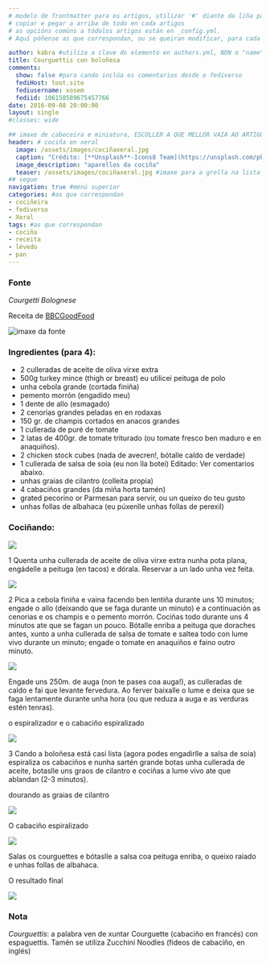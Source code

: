 ```yaml
---
# modelo de frontmatter para os artigos, utilizar '#' diante da liña para agochar o elemento
# copiar e pegar a arriba de todo en cada artigos
# as opcións comúns a tódolos artigos están en _config.yml. 
# Aquí póñense as que correspondan, ou se queiran modificar, para cada artigo concreto

author: kabra #utiliza a clave do elemento en authors.yml, NON o "name"
title: Courguettis con boloñesa
comments: 
  show: false #para cando inclúa os comentarios desde o fediverso
  fediHost: toot.site
  fediusername: xosem
  fediid: 106158589675457766
date: 2016-09-08 20:00:00
layout: single
#classes: wide

## imaxe de cabeceira e miniatura, ESCOLLER A QUE MELLOR VAIA AO ARTIGO. Só UNHA.
header: # cociña en xeral
  image: /assets/images/cociñaxeral.jpg
  caption: "Crédito: [**Unsplash**-Icons8 Team](https://unsplash.com/photos/seDjj4dmC9s)"
  image_description: "aparellos da cociña"
  teaser: /assets/images/cociñaxeral.jpg #imaxe para a grella na lista
## segue  
navigation: true #menú superior
categories: #as que correspondan
- cociñeira
- fediverso
- Xeral
tags: #as que correspondan
- cociña
- receita
- lévedo
- pan
---
```


### Fonte

*Courgetti Bolognese*

Receita de [BBCGoodFood](http://www.bbcgoodfood.com/recipes/courgetti-bolognese)

![imaxe da fonte](https://lh6.googleusercontent.com/1AuJIw3HnaVw2npPGuw6hkpvaJIBtb0bT8bc3cQJ1yanALrBXpMi5sAs_x4dccHYfzgYwiQMiOaXlrLcQnO4DVBJ_-0zYSwV32WNt_vftdRt8T1MORXcw3TeRycb8suwjPlUvXIV)


### Ingredientes (para 4):

* 2 culleradas de aceite de oliva virxe extra
* 500g turkey mince (thigh or breast)  eu utilicei peituga de polo
* unha cebola grande (cortada finiña)
* pemento morrón (engadido meu)
* 1 dente de allo (esmagado)
* 2 cenorias grandes peladas en en rodaxas
* 150 gr. de champis cortados en anacos grandes
* 1 cullerada de puré de tomate
* 2 latas de 400gr. de tomate triturado (ou tomate fresco ben maduro e en anaquiños).
* 2 chicken stock cubes (nada de avecren!, bótalle caldo de verdade)
* 1 cullerada de salsa de soia (eu non lla botei)  Editado: Ver comentarios abaixo.
* unhas graias de cilantro (colleita propia)
* 4 cabaciños grandes (da miña horta tamén)
* grated pecorino or Parmesan para servir, ou un queixo do teu gusto
* unhas follas de albahaca (eu púxenlle unhas follas de perexil)




### Cociñando:

![](https://4.bp.blogspot.com/-6dv0H3HXM4c/V9ERK_i0s1I/AAAAAAAAEGo/ActsA9U53YE49uA1wrCzt6ovwZRTISecgCLcB/s320/DSCF1476.JPG)

1
Quenta unha cullerada de aceite de oliva virxe extra nunha pota plana, engádelle a peituga (en tacos) e dórala. Reservar a un lado unha vez feita.


![](https://2.bp.blogspot.com/-9Gv1asH97eQ/V9ERMjBcCaI/AAAAAAAAEGs/ltLDZz5hPcs7yWzvHhNuINWr099IS4cmQCEw/s320/DSCF1479.JPG )

2
Pica a cebola finiña e vaina facendo ben lentiña durante uns 10 minutos; engade o allo (deixando que se faga durante un minuto) e a continuación as cenorias e os champis e o pemento morrón. Cociñas todo durante uns 4 minutos ate que se fagan un pouco.
Bótalle enriba a peituga que doraches antes, xunto a unha cullerada de salsa de tomate e saltea todo con lume vivo durante un minuto; engade o tomate en anaquiños e faino outro minuto.

![](https://4.bp.blogspot.com/-h7ZemXyY1D4/V9ERM-Jg_oI/AAAAAAAAEGw/7mCKuRZpb84R_v0wQ1UiAVPNT-iSuU14ACEw/s320/DSCF1478.JPG )

Engade uns 250m. de auga (non te pases coa auga!), as culleradas de caldo e fai que levante fervedura. Ao ferver baixalle o lume e deixa que se faga lentamente durante unha hora (ou que reduza a auga e as verduras estén tenras).

o espiralizador e o cabaciño espiralizado

![](https://4.bp.blogspot.com/-97hx3xmx4_k/V9EROZH2eVI/AAAAAAAAEG0/ZUXeezsX3EIbi32tQWU3BwvhX-VtoiHjACEw/s320/DSCF1482.JPG )

3
Cando a boloñesa está casi lista (agora podes engadirlle a salsa de soia) espiraliza os cabaciños e nunha sartén grande botas unha cullerada de aceite, botaslle uns graos de cilantro  e cociñas a lume vivo ate que ablandan (2-3 minutos).



dourando as graias de cilantro


![](https://4.bp.blogspot.com/-OgDVZVbAP5o/V9ERP6xALkI/AAAAAAAAEG8/Hk7mp8rqYVwKtuiy97DIShcq75_gInewgCEw/s320/DSCF1487.JPG )

O cabaciño espiralizado

![](https://4.bp.blogspot.com/-uQBBcCHXseI/V9ERPXgoTEI/AAAAAAAAEG4/LZy0JTpMho0AgHweItHAwyTvP2LI-IpmgCEw/s320/DSCF1486.JPG )



 Salas os courguettes e bótaslle a salsa coa peituga enriba, o queixo raiado e unhas follas de albahaca.
 


O resultado final

![](https://2.bp.blogspot.com/-tByMyeMD7O4/V9ERF4QCm2I/AAAAAAAAEGk/gwEuCi-zBPQZAr3ko33sOln7xrQAdjtOACEw/s320/DSCF1488.JPG)

### Nota

_Courguettis_: a palabra ven de xuntar Courguette (cabaciño en francés) con espaguettis. Tamén se utiliza Zucchini Noodles (fideos de cabaciño, en inglés)
